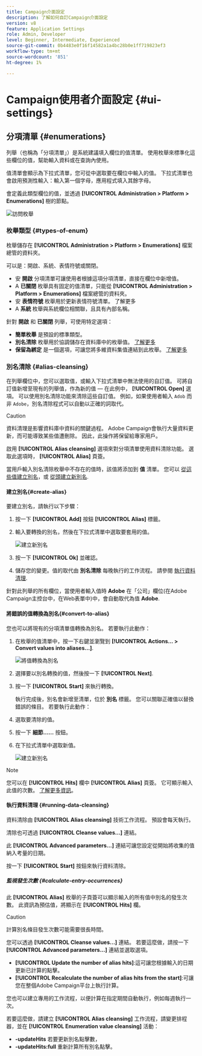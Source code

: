 ```yaml
---
title: Campaign介面設定
description: 了解如何自訂Campaign介面設定
version: v8
feature: Application Settings
role: Admin, Developer
level: Beginner, Intermediate, Experienced
source-git-commit: 0b4483e0f16f14582a1a4bc28b0e1ff719823ef3
workflow-type: tm+mt
source-wordcount: '851'
ht-degree: 1%

---
```


# Campaign使用者介面設定 {#ui-settings}

## 分項清單 {#enumerations}

列舉（也稱為「分項清單」）是系統建議填入欄位的值清單。 使用枚舉來標準化這些欄位的值，幫助輸入資料或在查詢內使用。

值清單會顯示為下拉式清單，您可從中選取要在欄位中輸入的值。 下拉式清單也會啟用預測性輸入：輸入第一個字母，應用程式填入其餘字母。

會定義此類型欄位的值，並透過 **[!UICONTROL Administration > Platform > Enumerations]** 樹的節點。

![訪問枚舉](assets/enumerations-menu.png)

### 枚舉類型 {#types-of-enum}

枚舉儲存在 **[!UICONTROL Administration > Platform > Enumerations]** 檔案總管的資料夾。

可以是：開啟、系統、表情符號或關閉。

* 安 **開啟** 分項清單可讓使用者根據這項分項清單，直接在欄位中新增值。
* A **已關閉** 枚舉具有固定的值清單，只能從 **[!UICONTROL Administration > Platform > Enumerations]** 檔案總管的資料夾。
* 安 **表情符號** 枚舉用於更新表情符號清單。 了解更多
* A **系統** 枚舉與系統欄位相關聯，且具有內部名稱。

針對 **開啟** 和 **已關閉** 列舉，可使用特定選項：

* **簡單枚舉** 是預設的標準類型。
* **別名清除** 枚舉用於協調儲存在資料庫中的枚舉值。 [了解更多](#alias-cleansing)
* **保留為綁定** 是一個選項，可讓您將多維資料集值連結到此枚舉。 [了解更多](../reporting/gs-cubes.md)


### 別名清除 {#alias-cleansing}

在列舉欄位中，您可以選取值，或輸入下拉式清單中無法使用的自訂值。 可將自訂值新增至現有的列舉值，作為新的值 — 在此例中， **[!UICONTROL Open]** 選項。 可以使用別名清除功能來清除這些自訂值。 例如，如果使用者輸入 `Adob` 而非 `Adobe`，別名清除程式可以自動以正確的詞取代。

>[!CAUTION]
>
>資料清理是影響資料庫中資料的關鍵過程。 Adobe Campaign會執行大量資料更新，而可能導致某些值遭刪除。 因此，此操作將保留給專家用戶。

啟用 **[!UICONTROL Alias cleansing]** 選項來對分項清單使用資料清除功能。 選取此選項時， **[!UICONTROL Alias]** 頁簽。

當用戶輸入別名清除枚舉中不存在的值時，該值將添加到 **值** 清單。 您可以 [從這些值建立別名](#convert-to-alias)，或 [從頭建立新別名](#create-alias).

#### 建立別名{#create-alias}

要建立別名，請執行以下步驟：

1. 按一下 **[!UICONTROL Add]** 按鈕 **[!UICONTROL Alias]** 標籤。
1. 輸入要轉換的別名，然後在下拉式清單中選取要套用的值。

   ![建立新別名](assets/new-alias.png)

1. 按一下 **[!UICONTROL Ok]** 並確認。

1. 儲存您的變更。值的取代由 **別名清除** 每晚執行的工作流程。 請參閱 [執行資料清理](#running-data-cleansing).

針對此列舉的所有欄位，當使用者輸入值時 **Adobe** 在「公司」欄位(在Adobe Campaign主控台中，在Web表單中)中，會自動取代為值 **Adobe**.

#### 將錯誤的值轉換為別名{#convert-to-alias}

您也可以將現有的分項清單值轉換為別名。 若要執行此動作：

1. 在枚舉的值清單中，按一下右鍵並瀏覽到 **[!UICONTROL Actions... > Convert values into aliases...]**.

   ![將值轉換為別名](assets/convert-into-aliases.png)

1. 選擇要以別名轉換的值，然後按一下 **[!UICONTROL Next]**.
1. 按一下 **[!UICONTROL Start]** 來執行轉換。

   執行完成後，別名會新增至清單，位於 **別名** 標籤。 您可以關聯正確值以替換錯誤的條目。 若要執行此動作：

1. 選取要清除的值。
1. 按一下 **細節……** 按鈕。
1. 在下拉式清單中選取新值。

   ![建立新別名](assets/define-new-alias.png)


>[!NOTE]
>
>您可以在 **[!UICONTROL Hits]** 欄中 **[!UICONTROL Alias]** 頁簽。 它可顯示輸入此值的次數。  [了解更多資訊](#calculate-entry-occurrences)。

#### 執行資料清理 {#running-data-cleansing}

資料清除由 **[!UICONTROL Alias cleansing]** 技術工作流程。 預設會每天執行。

清除也可透過 **[!UICONTROL Cleanse values...]** 連結。

此 **[!UICONTROL Advanced parameters...]** 連結可讓您設定從開始將收集的值納入考量的日期。

按一下 **[!UICONTROL Start]** 按鈕來執行資料清除。

##### 監視發生次數 {#calculate-entry-occurrences}

此 **[!UICONTROL Alias]** 枚舉的子頁簽可以顯示輸入的所有值中別名的發生次數。 此資訊為預估值，將顯示在 **[!UICONTROL Hits]** 欄。

>[!CAUTION]
>
>計算別名條目發生次數可能需要很長時間。

您可以透過 **[!UICONTROL Cleanse values...]** 連結。 若要這麼做，請按一下 **[!UICONTROL Advanced parameters...]** 連結並選取選項。

* **[!UICONTROL Update the number of alias hits]**:這可讓您根據輸入的日期更新已計算的點擊。
* **[!UICONTROL Recalculate the number of alias hits from the start]**:可讓您在整個Adobe Campaign平台上執行計算。

您也可以建立專用的工作流程，以便計算在指定期間自動執行，例如每週執行一次。

若要這麼做，請建立 **[!UICONTROL Alias cleansing]** 工作流程，請變更排程器，並在 **[!UICONTROL Enumeration value cleansing]** 活動：

* **-updateHits** 若要更新別名點擊數，
* **-updateHits:full** 重新計算所有別名點擊。
